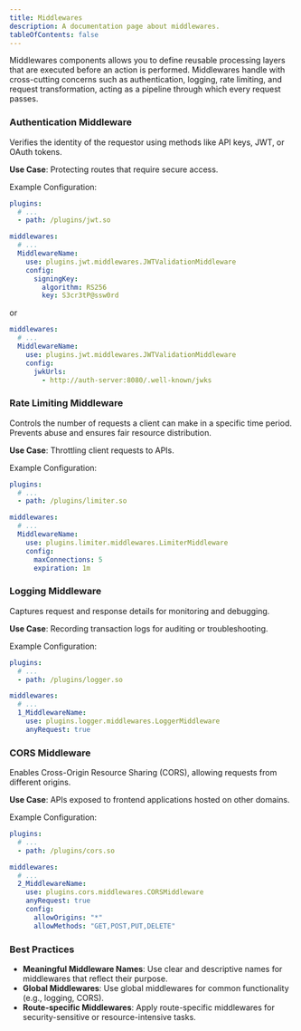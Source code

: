 ```yaml
---
title: Middlewares
description: A documentation page about middlewares.
tableOfContents: false
---
```


Middlewares components allows you to define reusable processing layers that are executed before an action is performed. Middlewares handle with cross-cutting concerns such as authentication, logging, rate limiting, and request transformation, acting as a pipeline through which every request passes.

### Authentication Middleware

Verifies the identity of the requestor using methods like API keys, JWT, or OAuth tokens.

**Use Case**: Protecting routes that require secure access.

Example Configuration:

```yaml title="plugins.yaml"
plugins:
  # ...
  - path: /plugins/jwt.so
```

```yaml title="middlewares.yaml"
middlewares:
  # ...
  MiddlewareName:
    use: plugins.jwt.middlewares.JWTValidationMiddleware
    config:
      signingKey:
        algorithm: RS256
        key: S3cr3tP@ssw0rd
```

or

```yaml title="middlewares.yaml"
middlewares:
  # ...
  MiddlewareName:
    use: plugins.jwt.middlewares.JWTValidationMiddleware
    config:
      jwkUrls:
        - http://auth-server:8080/.well-known/jwks
```

### Rate Limiting Middleware

Controls the number of requests a client can make in a specific time period. Prevents abuse and ensures fair resource distribution.

**Use Case**: Throttling client requests to APIs.

Example Configuration:

```yaml title="plugins.yaml"
plugins:
  # ...
  - path: /plugins/limiter.so
```

```yaml title="middlewares.yaml"
middlewares:
  # ...
  MiddlewareName:
    use: plugins.limiter.middlewares.LimiterMiddleware
    config:
      maxConnections: 5
      expiration: 1m
```

### Logging Middleware

Captures request and response details for monitoring and debugging.

**Use Case**: Recording transaction logs for auditing or troubleshooting.

Example Configuration:

```yaml title="plugins.yaml"
plugins:
  # ...
  - path: /plugins/logger.so
```

```yaml title="middlewares.yaml"
middlewares:
  # ...
  1_MiddlewareName:
    use: plugins.logger.middlewares.LoggerMiddleware
    anyRequest: true
```

### CORS Middleware

Enables Cross-Origin Resource Sharing (CORS), allowing requests from different origins.

**Use Case**: APIs exposed to frontend applications hosted on other domains.

Example Configuration:

```yaml title="plugins.yaml"
plugins:
  # ...
  - path: /plugins/cors.so
```

```yaml title="middlewares.yaml"
middlewares:
  # ...
  2_MiddlewareName:
    use: plugins.cors.middlewares.CORSMiddleware
    anyRequest: true
    config:
      allowOrigins: "*"
      allowMethods: "GET,POST,PUT,DELETE"
```

### Best Practices

- **Meaningful Middleware Names**: Use clear and descriptive names for middlewares that reflect their purpose.
- **Global Middlewares**: Use global middlewares for common functionality (e.g., logging, CORS).
- **Route-specific Middlewares**: Apply route-specific middlewares for security-sensitive or resource-intensive tasks.
